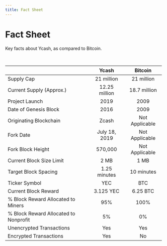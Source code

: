 ```yaml
---
title: Fact Sheet
---
```


# Fact Sheet

Key facts about Ycash, as compared to Bitcoin.

<br/>

|             | Ycash | Bitcoin |
| :---------- | :-----: | :-------: |
| Supply Cap | 21 million | 21 million |
| Current Supply (Approx.) | 12.25 million | 18.7 million |
| Project Launch | 2019 | 2009 |
| Date of Genesis Block | 2016 | 2009 |
| Originating Blockchain | Zcash | Not Applicable |
| Fork Date | July 18, 2019 | Not Applicable | 
| Fork Block Height | 570,000 | Not Applicable |  
| Current Block Size Limit | 2 MB | 1 MB |
| Target Block Spacing | 1.25 minutes | 10 minutes |
| Ticker Symbol | YEC | BTC |
| Current Block Reward | 3.125 YEC | 6.25 BTC |
| % Block Reward Allocated to Miners | 95% | 100% |
| % Block Reward Allocated to Nonprofit | 5% | 0% |
| Unencrypted Transactions | Yes | Yes |
| Encrypted Transactions | Yes | No |